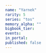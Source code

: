 ```yaml
---
name: "Yarnek"
rarity: 5
series: "tos"
memory_alpha: ""
bigbook_tier:
events:
in_portal:
published: false
---
```

